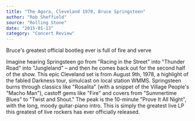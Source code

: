 ```yaml
---
title: "The Agora, Cleveland 1978, Bruce Springsteen"
author: "Rob Sheffield"
source: "Rolling Stone"
date: "2015-01-13"
category: "Concert Review"
---
```


Bruce's greatest official bootleg ever is full of fire and verve

Imagine hearing Springsteen go from "Racing in the Street" into "Thunder Road" into "Jungleland" – and then he comes back out for the second half of the show. This epic Cleveland set is from August 9th, 1978, a highlight of the fabled Darkness tour, simulcast on local station WMMS. Springsteen burns through classics like "Rosalita" (with a snippet of the Village People's "Macho Man"), castoff gems like "Fire" and covers from "Summertime Blues" to "Twist and Shout." The peak is the 10-minute "Prove It All Night", with the long, moody guitar-piano intro. This is simply the greatest live LP this greatest of live rockers has ever officially released.
